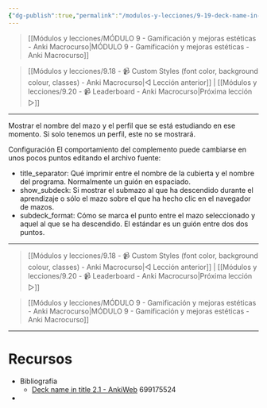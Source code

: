 ```yaml
---
{"dg-publish":true,"permalink":"/modulos-y-lecciones/9-19-deck-name-in-title-2-1-anki-macrocurso/","noteIcon":""}
---
```



> [[Módulos y lecciones/MÓDULO 9 - Gamificación y mejoras estéticas - Anki Macrocurso\|MÓDULO 9 - Gamificación y mejoras estéticas - Anki Macrocurso]]

> [[Módulos y lecciones/9.18 - 📹 Custom Styles (font color, background colour, classes) - Anki Macrocurso\|◁ Lección anterior]] | [[Módulos y lecciones/9.20 - 📹 Leaderboard - Anki Macrocurso\|Próxima lección ▷]]

---

Mostrar el nombre del mazo y el perfil que se está estudiando en ese momento. Si solo tenemos un perfil, este no se mostrará.


Configuración
El comportamiento del complemento puede cambiarse en unos pocos puntos editando el archivo fuente:

- title_separator: Qué imprimir entre el nombre de la cubierta y el nombre del programa. Normalmente un guión en espaciado.
- show_subdeck: Si mostrar el submazo al que ha descendido durante el aprendizaje o sólo el mazo sobre el que ha hecho clic en el navegador de mazos.
- subdeck_format: Cómo se marca el punto entre el mazo seleccionado y aquel al que se ha descendido. El estándar es un guión entre dos dos puntos.


---

> [[Módulos y lecciones/9.18 - 📹 Custom Styles (font color, background colour, classes) - Anki Macrocurso\|◁ Lección anterior]] | [[Módulos y lecciones/9.20 - 📹 Leaderboard - Anki Macrocurso\|Próxima lección ▷]]

> [[Módulos y lecciones/MÓDULO 9 - Gamificación y mejoras estéticas - Anki Macrocurso\|MÓDULO 9 - Gamificación y mejoras estéticas - Anki Macrocurso]]

---

# Recursos
- Bibliografía
	- [Deck name in title 2.1 - AnkiWeb](https://ankiweb.net/shared/info/699175524) 699175524
- 